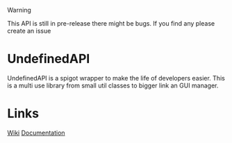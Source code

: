 > [!WARNING]
> This API is still in pre-release there might be bugs. If you find any please create an issue

# **UndefinedAPI**

UndefinedAPI is a spigot wrapper to make the life of developers easier. This is a multi use library from small util classes to bigger link an GUI manager.

# Links

[Wiki](https://github.com/UndefinedCreation/UndefinedAPI/wiki)
[Documentation](https://documation.undefinedcreation.com/api/index.html)
